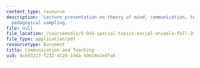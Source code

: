 ```yaml
---
content_type: resource
description: 'Lecture presentation on theory of mind, communication, teaching, and
  pedagogical sampling. '
file: null
file_location: /coursemedia/9-916-special-topics-social-animals-fall-2009/4c693217f2324126334a50e28e2edfa5_MIT9_916F09_lec07.pdf
file_type: application/pdf
resourcetype: Document
title: Communication and Teaching
uid: 4c693217-f232-4126-334a-50e28e2edfa5
---
```


